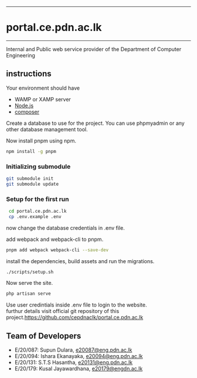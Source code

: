 ___
# portal.ce.pdn.ac.lk
___

Internal and Public web service provider of the Department of Computer Engineering

## instructions
Your environment should have
+ WAMP or XAMP server
+ [Node.js](https://nodejs.org/en) 
+ [composer](https://getcomposer.org/download/)

Create a database to use for the project. You can use phpmyadmin or any other database management tool.<br>

Now install pnpm using npm.
```bash
npm install -g pnpm
```

### Initializing submodule
```bash
git submodule init
git submodule update
```

### Setup for the first run

```bash
 cd portal.ce.pdn.ac.lk
 cp .env.example .env
```
now change the database credentials in .env file.

add webpack and webpack-cli to pnpm.
```bash
pnpm add webpack webpack-cli --save-dev
```
install the dependencies, build assets and run the migrations.
```bash
./scripts/setup.sh
```
Now serve the site.
```bash
php artisan serve
```

Use user credintials inside .env file to login to the website.<br>
furthur details visit official git repository of this project.https://github.com/cepdnaclk/portal.ce.pdn.ac.lk

## Team of Developers
-  E/20/087: Supun Dulara, [e20087@eng.pdn.ac.lk](mailto:e20087@eng.pdn.ac.lk)
-  E/20/094: Ishara Ekanayaka, [e20094@eng.pdn.ac.lk](mailto:e20094@eng.pdn.ac.lk)
-  E/20/131: S.T.S Hasantha, [e20131@eng.pdn.ac.lk](mailto:e20131@eng.pdn.ac.lk)
-  E/20/179: Kusal Jayawardhana, [e20179@engdn.ac.lk](mailto:e20179@engdn.ac.lk)

